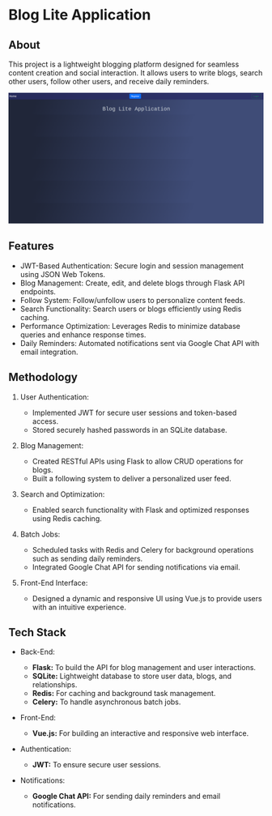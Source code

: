 # Blog Lite Application
## About
This project is a lightweight blogging platform designed for seamless content creation and social interaction. It allows users to write blogs, search other users, follow other users, and receive daily reminders.

![bloglite img](bloglite_website_img.png)

## Features
* JWT-Based Authentication: Secure login and session management using JSON Web Tokens.
* Blog Management: Create, edit, and delete blogs through Flask API endpoints.
* Follow System: Follow/unfollow users to personalize content feeds.
* Search Functionality: Search users or blogs efficiently using Redis caching.
* Performance Optimization: Leverages Redis to minimize database queries and enhance response times.
* Daily Reminders: Automated notifications sent via Google Chat API with email integration.

## Methodology
1. User Authentication:
    * Implemented JWT for secure user sessions and token-based access.
    * Stored securely hashed passwords in an SQLite database.

2. Blog Management:
    * Created RESTful APIs using Flask to allow CRUD operations for blogs.
    * Built a following system to deliver a personalized user feed.

3. Search and Optimization:
    * Enabled search functionality with Flask and optimized responses using Redis caching.

4. Batch Jobs:
    * Scheduled tasks with Redis and Celery for background operations such as sending daily reminders.
    * Integrated Google Chat API for sending notifications via email.

5. Front-End Interface:
    * Designed a dynamic and responsive UI using Vue.js to provide users with an intuitive experience.
  
## Tech Stack
* Back-End:
    * **Flask:** To build the API for blog management and user interactions.
    * **SQLite:** Lightweight database to store user data, blogs, and relationships.
    * **Redis:** For caching and background task management.
    * **Celery:** To handle asynchronous batch jobs.

* Front-End:
    * **Vue.js:** For building an interactive and responsive web interface.

* Authentication:
    * **JWT:** To ensure secure user sessions.

* Notifications:
    * **Google Chat API:** For sending daily reminders and email notifications.


